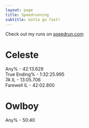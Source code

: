 ```yaml
---
layout: page
title: Speedrunning
subtitle: Gotta go fast!
---
```


Check out my runs on [speedrun.com](https://www.speedrun.com/user/oppen_heimer)  
# Celeste
Any% - 42:13.629  
True Ending% - 1:32:25.995  
7A IL - 13:05.706  
Farewell IL - 42:02.800  

# Owlboy
Any% - 50:40
